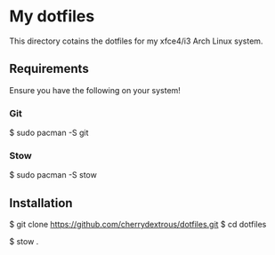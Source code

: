 # My dotfiles

This directory cotains the dotfiles for my xfce4/i3 Arch Linux system.

## Requirements

Ensure you have the following on your system!

### Git

$ sudo pacman -S git 

### Stow

$ sudo pacman -S stow 

## Installation

$ git clone https://github.com/cherrydextrous/dotfiles.git
$ cd dotfiles

$ stow .
